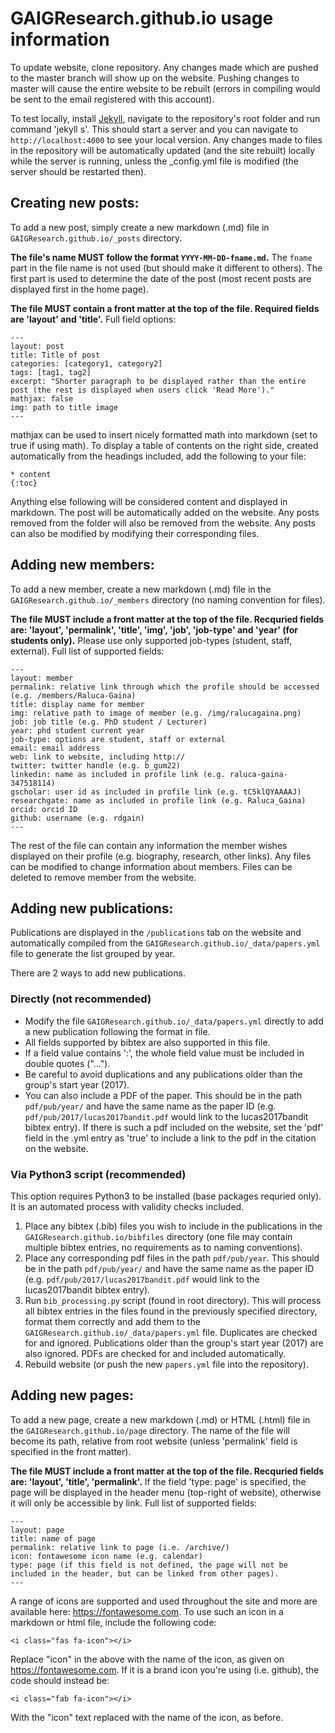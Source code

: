 # GAIGResearch.github.io usage information


To update website, clone repository. Any changes made which are pushed to the master branch will show up on the website. Pushing changes to master will cause the entire website to be rebuilt (errors in compiling would be sent to the email registered with this account).

To test locally, install [Jekyll](https://help.github.com/en/articles/setting-up-your-github-pages-site-locally-with-jekyll), navigate to the repository's root folder and run command 'jekyll s'. This should start a server and you can navigate to `http://localhost:4000` to see your local version. Any changes made to files in the repository will be automatically updated (and the site rebuilt) locally while the server is running, unless the _config.yml file is modified (the server should be restarted then).

## Creating new posts:

To add a new post, simply create a new markdown (.md) file in `GAIGResearch.github.io/_posts` directory. 

**The file's name MUST follow the format `YYYY-MM-DD-fname.md`.** The `fname` part in the file name is not used (but should make it different to others). The first part is used to determine the date of the post (most recent posts are displayed first in the home page).

**The file MUST contain a front matter at the top of the file. Required fields are 'layout' and 'title'.** Full field options:

```
---
layout: post
title: Title of post
categories: [category1, category2]
tags: [tag1, tag2]
excerpt: "Shorter paragraph to be displayed rather than the entire post (the rest is displayed when users click 'Read More')."
mathjax: false
img: path to title image
---
```

mathjax can be used to insert nicely formatted math into markdown (set to true if using math). To display a table of contents on the right side, created automatically from the headings included, add the following to your file:

```
* content
{:toc}
```

Anything else following will be considered content and displayed in markdown. The post will be automatically added on the website. Any posts removed from the folder will also be removed from the website. Any posts can also be modified by modifying their corresponding files.

## Adding new members:

To add a new member, create a new markdown (.md) file in the `GAIGResearch.github.io/_members` directory (no naming convention for files).

**The file MUST include a front matter at the top of the file. Recquried fields are: 'layout', 'permalink', 'title', 'img', 'job', 'job-type' and 'year' (for students only).** Please use only supported job-types (student, staff, external). Full list of supported fields:

```
---
layout: member
permalink: relative link through which the profile should be accessed (e.g. /members/Raluca-Gaina)
title: display name for member
img: relative path to image of member (e.g. /img/ralucagaina.png)
job: job title (e.g. PhD student / Lecturer)
year: phd student current year
job-type: options are student, staff or external
email: email address
web: link to website, including http://
twitter: twitter handle (e.g. b_gum22)
linkedin: name as included in profile link (e.g. raluca-gaina-347518114)
gscholar: user id as included in profile link (e.g. tC5klQYAAAAJ)
researchgate: name as included in profile link (e.g. Raluca_Gaina)
orcid: orcid ID
github: username (e.g. rdgain)
---
```

The rest of the file can contain any information the member wishes displayed on their profile (e.g. biography, research, other links). Any files can be modified to change information about members. Files can be deleted to remove member from the website.

## Adding new publications:

Publications are displayed in the `/publications` tab on the website and automatically compiled from the `GAIGResearch.github.io/_data/papers.yml` file to generate the list grouped by year.

There are 2 ways to add new publications. 

### Directly (not recommended)

* Modify the file `GAIGResearch.github.io/_data/papers.yml` directly to add a new publication following the format in file. 
* All fields supported by bibtex are also supported in this file. 
* If a field value contains ':', the whole field value must be included in double quotes ("...").
* Be careful to avoid duplications and any publications older than the group's start year (2017).
* You can also include a PDF of the paper. This should be in the path `pdf/pub/year/` and have the same name as the paper ID (e.g. `pdf/pub/2017/lucas2017bandit.pdf` would link to the lucas2017bandit bibtex entry). If there is such a pdf included on the website, set the 'pdf' field in the .yml entry as 'true' to include a link to the pdf in the citation on the website.

### Via Python3 script (recommended)

This option requires Python3 to be installed (base packages requried only). It is an automated process with validity checks included.

1. Place any bibtex (.bib) files you wish to include in the publications in the `GAIGResearch.github.io/bibfiles` directory (one file may contain multiple bibtex entries, no requirements as to naming conventions).
2. Place any corresponding pdf files in the path `pdf/pub/year`. This should be in the path `pdf/pub/year/` and have the same name as the paper ID (e.g. `pdf/pub/2017/lucas2017bandit.pdf` would link to the lucas2017bandit bibtex entry).
3. Run `bib_processing.py` script (found in root directory). This will process all bibtex entries in the files found in the previously specified directory, format them correctly and add them to the `GAIGResearch.github.io/_data/papers.yml` file. Duplicates are checked for and ignored. Publications older than the group's start year (2017) are also ignored. PDFs are checked for and included automatically.
4. Rebuild website (or push the new `papers.yml` file into the repository).

## Adding new pages:

To add a new page, create a new markdown (.md) or HTML (.html) file in the `GAIGResearch.github.io/page` directory. The name of the file will become its path, relative from root website (unless 'permalink' field is specified in the front matter).

**The file MUST include a front matter at the top of the file. Recquried fields are: 'layout', 'title', 'permalink'.** If the field 'type: page' is specified, the page will be displayed in the header menu (top-right of website), otherwise it will only be accessible by link. Full list of supported fields:

```
---
layout: page
title: name of page
permalink: relative link to page (i.e. /archive/)
icon: fontawesome icon name (e.g. calendar)
type: page (if this field is not defined, the page will not be included in the header, but can be linked from other pages).
---
```

A range of icons are supported and used throughout the site and more are available here: https://fontawesome.com. To use such an icon in a markdown or html file, include the following code:

```
<i class="fas fa-icon"></i>
```

Replace "icon" in the above with the name of the icon, as given on https://fontawesome.com. If it is a brand icon you're using (i.e. github), the code should instead be:

```
<i class="fab fa-icon"></i>
```

With the "icon" text replaced with the name of the icon, as before.

